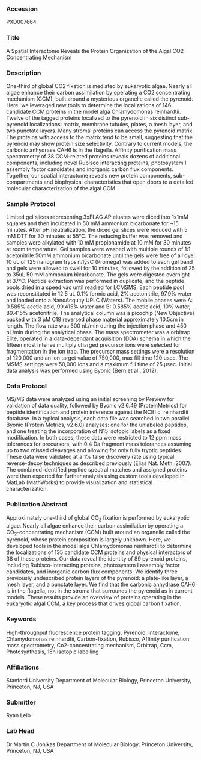 ### Accession
PXD007664

### Title
A Spatial Interactome Reveals the Protein Organization of the Algal CO2 Concentrating Mechanism

### Description
One-third of global CO2 fixation is mediated by eukaryotic algae. Nearly all algae enhance their carbon assimilation by operating a CO2 concentrating mechanism (CCM), built around a mysterious organelle called the pyrenoid. Here, we leveraged new tools to determine the localizations of 146 candidate CCM proteins in the model alga Chlamydomonas reinhardtii. Twelve of the tagged proteins localized to the pyrenoid in six distinct sub-pyrenoid localizations: matrix, membrane tubules, plates, a mesh layer, and two punctate layers. Many stromal proteins can access the pyrenoid matrix. The proteins with access to the matrix tend to be small, suggesting that the pyrenoid may show protein size selectivity. Contrary to current models, the carbonic anhydrase CAH6 is in the flagella. Affinity purification mass spectrometry of 38 CCM-related proteins reveals dozens of additional components, including novel Rubisco interacting proteins, photosystem I assembly factor candidates and inorganic carbon flux components. Together, our spatial interactome reveals new protein components, sub-compartments and biophysical characteristics that open doors to a detailed molecular characterization of the algal CCM.

### Sample Protocol
Limited gel slices representing 3xFLAG AP eluates were diced into 1x1mM squares and then incubated in 50 mM ammonium bicarbonate for ~15 minutes. After pH neutralization, the diced gel slices were reduced with 5 mM DTT for 30 minutes at 55°C. The reducing buffer was removed and samples were alkylated with 10 mM propionamide at 10 mM for 30 minutes at room temperature. Gel samples were washed with multiple rounds of 1:1 acetonitrile:50mM ammonium bicarbonate until the gels were free of all dye. 10 uL of 125 nanogram trypsin/lysC (Promega) was added to each gel band and gels were allowed to swell for 10 minutes, followed by the addition of 25 to 35uL 50 mM ammonium bicarbonate. The gels were digested overnight at 37°C. Peptide extraction was performed in duplicate, and the peptide pools dried in a speed vac until readied for LCMSMS. Each peptide pool was reconstituted in 12.5 uL 0.1% formic acid, 2% acetonitrile, 97.9% water and loaded onto a NanoAcquity UPLC (Waters). The mobile phases were A: 0.585% acetic acid, 99.415% water and B: 0.585% acetic acid, 10% water, 89.415% acetonitrile. The analytical column was a picochip (New Objective) packed with 3 µM C18 reversed phase material approximately 10.5cm in length. The flow rate was 600 nL/min during the injection phase and 450 nL/min during the analytical phase. The mass spectrometer was a orbitrap Elite, operated in a data-dependant acquisition (DDA) schema in which the fifteen most intense multiply charged precursor ions were selected for fragmentation in the ion trap. The precursor mass settings were a resolution of 120,000 and an ion target value of 750,000, max fill time 120 usec. The MSMS settings were 50,000 ions and a maximum fill time of 25 µsec. Initial data analysis was performed using Byonic (Bern et al., 2012).

### Data Protocol
MS/MS data were analyzed using an initial screening by Preview for validation of data quality, followed by Byonic v2.6.49 (ProteinMetrics) for peptide identification and protein inference against the NCBI c. reinhardtii database. In a typical analysis, each data file was searched in two parallel Byonic (Protein Metrics, v2.6.0) analyses: one for the unlabeled peptides, and one treating the incorporation of N15 isotopic labels as a fixed modification. In both cases, these data were restricted to 12 ppm mass tolerances for precursors, with 0.4 Da fragment mass tolerances assuming up to two missed cleavages and allowing for only fully tryptic peptides. These data were validated at a 1% false discovery rate using typical reverse-decoy techniques as described previously (Elias Nat. Meth. 2007). The combined identified peptide spectral matches and assigned proteins were then exported for further analysis using custom tools developed in MatLab (MathWorks) to provide visualization and statistical characterization.

### Publication Abstract
Approximately one-third of global CO<sub>2</sub> fixation is performed by eukaryotic algae. Nearly all algae enhance their carbon assimilation by operating a CO<sub>2</sub>-concentrating mechanism (CCM) built around an organelle called the pyrenoid, whose protein composition is largely unknown. Here, we developed tools in the model alga Chlamydomonas reinhardtii to determine the localizations of 135 candidate CCM proteins and physical interactors of 38 of these proteins. Our data reveal the identity of 89 pyrenoid proteins, including Rubisco-interacting proteins, photosystem I assembly factor candidates, and inorganic carbon flux components. We identify three previously undescribed protein layers of the pyrenoid: a plate-like layer, a mesh layer, and a punctate layer. We find that the carbonic anhydrase CAH6 is in the flagella, not in the stroma that surrounds the pyrenoid as in current models. These results provide an overview of proteins operating in the eukaryotic algal CCM, a key process that drives global carbon fixation.

### Keywords
High-throughput fluorescence protein tagging, Pyrenoid, Interactome, Chlamydomonas reinhardtii, Carbon-fixation, Rubisco, Affinity purification mass spectrometry, Co2-concentrating mechanism, Orbitrap, Ccm, Photosynthesis, 15n isotopic labelling

### Affiliations
Stanford University
Department of Molecular Biology, Princeton University, Princeton, NJ, USA

### Submitter
Ryan Leib

### Lab Head
Dr Martin C Jonikas
Department of Molecular Biology, Princeton University, Princeton, NJ, USA


